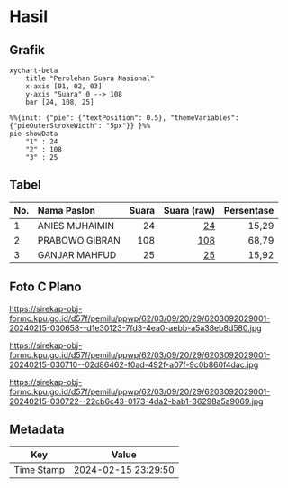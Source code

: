 # Hasil

## Grafik

```mermaid
xychart-beta
    title "Perolehan Suara Nasional"
    x-axis [01, 02, 03]
    y-axis "Suara" 0 --> 108
    bar [24, 108, 25]
```

```mermaid
%%{init: {"pie": {"textPosition": 0.5}, "themeVariables": {"pieOuterStrokeWidth": "5px"}} }%%
pie showData
    "1" : 24
    "2" : 108
    "3" : 25
```

## Tabel

| No. | Nama Paslon    | Suara | Suara (raw) | Persentase |
|:--- |:-------------- | -----:| -----------:| ----------:|
| 1   | ANIES MUHAIMIN | 24    | [24][p-1]   | 15,29      |
| 2   | PRABOWO GIBRAN | 108   | [108][p-2]  | 68,79      |
| 3   | GANJAR MAHFUD  | 25    | [25][p-3]   | 15,92      |


[p-1]: https://github.com/gigit-pemilu/pemilu-2024/blob/main/pilpres/hitung-suara/sub/62-kalimantan-tengah/sub/03-kapuas/sub/09-mantangai/sub/2029-rantau-jaya/sub/001-tps/sub/paslon-1.txt
[p-2]: https://github.com/gigit-pemilu/pemilu-2024/blob/main/pilpres/hitung-suara/sub/62-kalimantan-tengah/sub/03-kapuas/sub/09-mantangai/sub/2029-rantau-jaya/sub/001-tps/sub/paslon-2.txt
[p-3]: https://github.com/gigit-pemilu/pemilu-2024/blob/main/pilpres/hitung-suara/sub/62-kalimantan-tengah/sub/03-kapuas/sub/09-mantangai/sub/2029-rantau-jaya/sub/001-tps/sub/paslon-3.txt

## Foto C Plano

https://sirekap-obj-formc.kpu.go.id/d57f/pemilu/ppwp/62/03/09/20/29/6203092029001-20240215-030658--d1e30123-7fd3-4ea0-aebb-a5a38eb8d580.jpg

https://sirekap-obj-formc.kpu.go.id/d57f/pemilu/ppwp/62/03/09/20/29/6203092029001-20240215-030710--02d86462-f0ad-492f-a07f-9c0b860f4dac.jpg

https://sirekap-obj-formc.kpu.go.id/d57f/pemilu/ppwp/62/03/09/20/29/6203092029001-20240215-030722--22cb6c43-0173-4da2-bab1-36298a5a9069.jpg


## Metadata

| Key        | Value               |
| ---------- | ------------------- |
| Time Stamp | 2024-02-15 23:29:50 |



